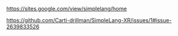 https://sites.google.com/view/simplelang/home

https://github.com/Carti-drillman/SimpleLang-XR/issues/1#issue-2639833526
